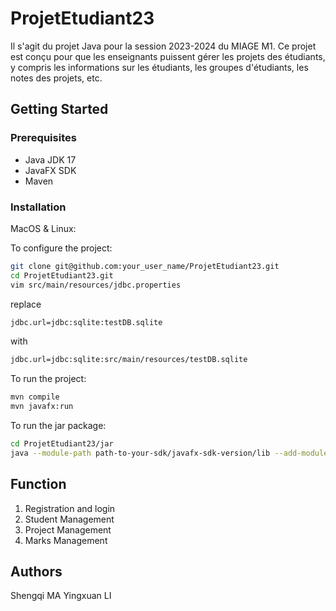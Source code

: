 # ProjetEtudiant23
Il s'agit du projet Java pour la session 2023-2024 du MIAGE M1. Ce projet est conçu pour que les enseignants puissent gérer les projets des étudiants, y compris les informations sur les étudiants, les groupes d'étudiants, les notes des projets, etc.

## Getting Started

### Prerequisites
- Java JDK 17
- JavaFX SDK
- Maven

### Installation


MacOS & Linux:

To configure the project:
```sh
git clone git@github.com:your_user_name/ProjetEtudiant23.git
cd ProjetEtudiant23.git
vim src/main/resources/jdbc.properties
```
replace 
```sh
jdbc.url=jdbc:sqlite:testDB.sqlite
```
with
```sh
jdbc.url=jdbc:sqlite:src/main/resources/testDB.sqlite
```

To run the project:
```sh
mvn compile
mvn javafx:run
```

To run the jar package:
```sh
cd ProjetEtudiant23/jar
java --module-path path-to-your-sdk/javafx-sdk-version/lib --add-modules javafx.controls,javafx.fxml -jar Projet-jar-with-dependencies.jar
```


## Function

1. Registration and login
2. Student Management
3. Project Management
4. Marks Management

## Authors
Shengqi MA
Yingxuan LI
